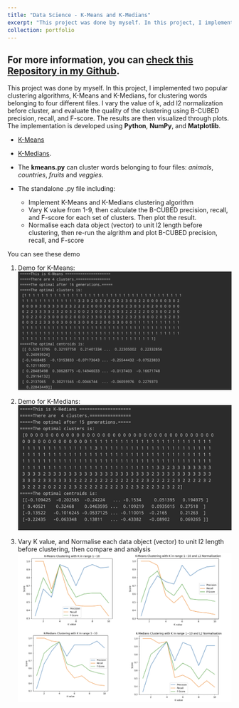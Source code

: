```yaml
---
title: "Data Science - K-Means and K-Medians"
excerpt: "This project was done by myself. In this project, I implemented two popular clustering algorithms, K-Means and K-Medians, for clustering words belonging to four different files. I vary the value of k, add l2 normalization before cluster, and evaluate the quality of the clustering using B-CUBED precision, recall, and F-score. The results are then visualized through plots. The implementation is developed using **Python**, **NumPy**, and **Matplotlib**. <br/><img src='https://github.com/han-ziqi/K-Means-and-K-Medians/raw/master/demo/Compare.jpeg'>"
collection: portfolio
---
```


## For more information, you can [check this Repository in my Github](https://github.com/han-ziqi/K-Means-and-K-Medians).

This project was done by myself. In this project, I implemented two popular clustering algorithms, K-Means and K-Medians, for clustering words belonging to four different files. I vary the value of k, add l2 normalization before cluster, and evaluate the quality of the clustering using B-CUBED precision, recall, and F-score. The results are then visualized through plots. The implementation is developed using **Python**, **NumPy**, and **Matplotlib**.

- [K-Means](https://en.wikipedia.org/wiki/K-means_clustering)
- [K-Medians](https://en.wikipedia.org/wiki/K-medians_clustering). 

- The **kmeans.py** can cluster words belonging to four files: *animals*, *countries*, *fruits* and *veggies*.
- The standalone .py file including:
  - Implement K-Means and K-Medians clustering algorithm
  - Vary K value from 1-9, then calculate the B-CUBED precision, recall, and F-score for each set of clusters. Then plot the result.
  - Normalise each data object (vector) to unit l2 length before clustering, then re-run the algrithm and plot  B-CUBED precision, recall, and F-score

You can see these demo

1. Demo for K-Means:
![Kmeans](https://github.com/han-ziqi/K-Means-and-K-Medians/raw/master/demo/K-Means-2.jpg)

2. Demo for K-Medians:
![Kmedians](https://github.com/han-ziqi/K-Means-and-K-Medians/raw/master/demo/K-Medians-2.jpg)

3. Vary K value, and Normalise each data object (vector) to unit l2 length before clustering, then compare and analysis
![compare](https://github.com/han-ziqi/K-Means-and-K-Medians/raw/master/demo/Compare.jpeg)
